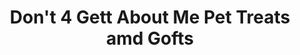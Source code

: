 ---
title: "Don't 4 Gett About Me Pet Treats amd Gofts"
url: /kissimmee/dont-4-gett-about-me-pet-treats-amd-gofts/
shop: pet
---